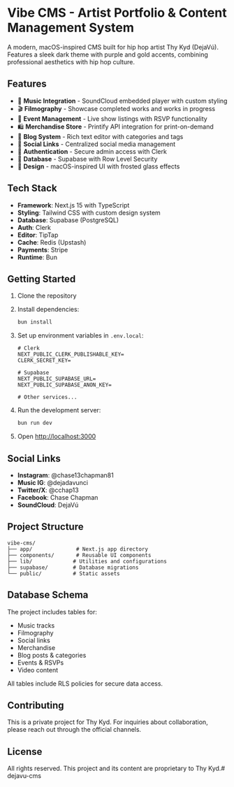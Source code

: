 # Vibe CMS - Artist Portfolio & Content Management System

A modern, macOS-inspired CMS built for hip hop artist Thy Kyd (DejaVú). Features a sleek dark theme with purple and gold accents, combining professional aesthetics with hip hop culture.

## Features

- 🎵 **Music Integration** - SoundCloud embedded player with custom styling
- 🎬 **Filmography** - Showcase completed works and works in progress
- 📅 **Event Management** - Live show listings with RSVP functionality
- 🛍️ **Merchandise Store** - Printify API integration for print-on-demand
- 📝 **Blog System** - Rich text editor with categories and tags
- 🔗 **Social Links** - Centralized social media management
- 🔐 **Authentication** - Secure admin access with Clerk
- 💾 **Database** - Supabase with Row Level Security
- 🎨 **Design** - macOS-inspired UI with frosted glass effects

## Tech Stack

- **Framework**: Next.js 15 with TypeScript
- **Styling**: Tailwind CSS with custom design system
- **Database**: Supabase (PostgreSQL)
- **Auth**: Clerk
- **Editor**: TipTap
- **Cache**: Redis (Upstash)
- **Payments**: Stripe
- **Runtime**: Bun

## Getting Started

1. Clone the repository
2. Install dependencies:
   ```bash
   bun install
   ```

3. Set up environment variables in `.env.local`:
   ```
   # Clerk
   NEXT_PUBLIC_CLERK_PUBLISHABLE_KEY=
   CLERK_SECRET_KEY=
   
   # Supabase
   NEXT_PUBLIC_SUPABASE_URL=
   NEXT_PUBLIC_SUPABASE_ANON_KEY=
   
   # Other services...
   ```

4. Run the development server:
   ```bash
   bun run dev
   ```

5. Open [http://localhost:3000](http://localhost:3000)

## Social Links

- **Instagram**: @chase13chapman81
- **Music IG**: @dejadavunci
- **Twitter/X**: @cchap13
- **Facebook**: Chase Chapman
- **SoundCloud**: DejaVú

## Project Structure

```
vibe-cms/
├── app/              # Next.js app directory
├── components/       # Reusable UI components
├── lib/             # Utilities and configurations
├── supabase/        # Database migrations
└── public/          # Static assets
```

## Database Schema

The project includes tables for:
- Music tracks
- Filmography
- Social links
- Merchandise
- Blog posts & categories
- Events & RSVPs
- Video content

All tables include RLS policies for secure data access.

## Contributing

This is a private project for Thy Kyd. For inquiries about collaboration, please reach out through the official channels.

## License

All rights reserved. This project and its content are proprietary to Thy Kyd.# dejavu-cms
